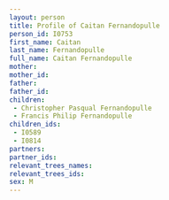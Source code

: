 ```yaml
---
layout: person
title: Profile of Caitan Fernandopulle
person_id: I0753
first_name: Caitan
last_name: Fernandopulle
full_name: Caitan Fernandopulle
mother: 
mother_id: 
father: 
father_id: 
children:
 - Christopher Pasqual Fernandopulle
 - Francis Philip Fernandopulle
children_ids:
 - I0589
 - I0814
partners:
partner_ids:
relevant_trees_names:
relevant_trees_ids:
sex: M
---
```


